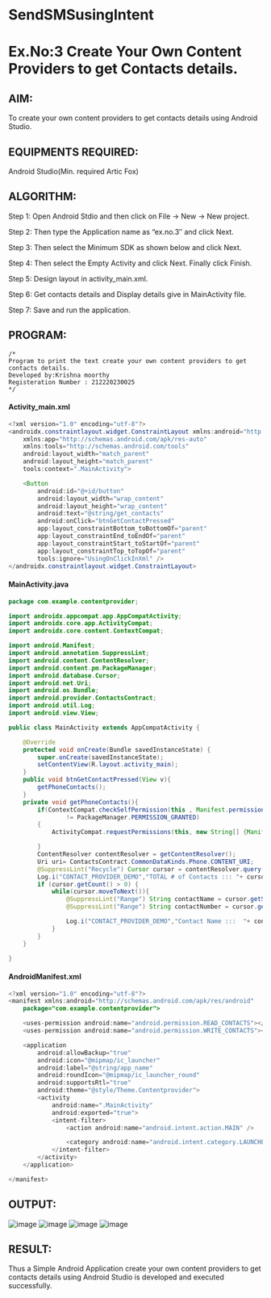 
# SendSMSusingIntent

# Ex.No:3 Create Your Own Content Providers to get Contacts details.


## AIM:

To create your own content providers to get contacts details using Android Studio.

## EQUIPMENTS REQUIRED:

Android Studio(Min. required Artic Fox)

## ALGORITHM:

Step 1: Open Android Stdio and then click on File -> New -> New project.

Step 2: Then type the Application name as “ex.no.3″ and click Next. 

Step 3: Then select the Minimum SDK as shown below and click Next.

Step 4: Then select the Empty Activity and click Next. Finally click Finish.

Step 5: Design layout in activity_main.xml.

Step 6: Get contacts details and Display details give in MainActivity file.

Step 7: Save and run the application.

## PROGRAM:

```
/*
Program to print the text create your own content providers to get contacts details.
Developed by:Krishna moorthy 
Registeration Number : 212220230025
*/
```
#### Activity_main.xml
```java
<?xml version="1.0" encoding="utf-8"?>
<androidx.constraintlayout.widget.ConstraintLayout xmlns:android="http://schemas.android.com/apk/res/android"
    xmlns:app="http://schemas.android.com/apk/res-auto"
    xmlns:tools="http://schemas.android.com/tools"
    android:layout_width="match_parent"
    android:layout_height="match_parent"
    tools:context=".MainActivity">

    <Button
        android:id="@+id/button"
        android:layout_width="wrap_content"
        android:layout_height="wrap_content"
        android:text="@string/get_contacts"
        android:onClick="btnGetContactPressed"
        app:layout_constraintBottom_toBottomOf="parent"
        app:layout_constraintEnd_toEndOf="parent"
        app:layout_constraintStart_toStartOf="parent"
        app:layout_constraintTop_toTopOf="parent"
        tools:ignore="UsingOnClickInXml" />
</androidx.constraintlayout.widget.ConstraintLayout>
```
#### MainActivity.java
```java
package com.example.contentprovider;

import androidx.appcompat.app.AppCompatActivity;
import androidx.core.app.ActivityCompat;
import androidx.core.content.ContextCompat;

import android.Manifest;
import android.annotation.SuppressLint;
import android.content.ContentResolver;
import android.content.pm.PackageManager;
import android.database.Cursor;
import android.net.Uri;
import android.os.Bundle;
import android.provider.ContactsContract;
import android.util.Log;
import android.view.View;

public class MainActivity extends AppCompatActivity {

    @Override
    protected void onCreate(Bundle savedInstanceState) {
        super.onCreate(savedInstanceState);
        setContentView(R.layout.activity_main);
    }
    public void btnGetContactPressed(View v){
        getPhoneContacts();
    }
    private void getPhoneContacts(){
        if(ContextCompat.checkSelfPermission(this , Manifest.permission.READ_CONTACTS)
                != PackageManager.PERMISSION_GRANTED)
        {
            ActivityCompat.requestPermissions(this, new String[] {Manifest.permission.READ_CONTACTS}, 0) ;

        }
        ContentResolver contentResolver = getContentResolver();
        Uri uri= ContactsContract.CommonDataKinds.Phone.CONTENT_URI;
        @SuppressLint("Recycle") Cursor cursor = contentResolver.query(uri, null , null,null,null);
        Log.i("CONTACT_PROVIDER_DEMO","TOTAL # of Contacts ::: "+ cursor.getCount());
        if (cursor.getCount() > 0) {
            while(cursor.moveToNext()){
                @SuppressLint("Range") String contactName = cursor.getString(cursor.getColumnIndex(ContactsContract.CommonDataKinds.Phone.DISPLAY_NAME));
                @SuppressLint("Range") String contactNumber = cursor.getString(cursor.getColumnIndex(ContactsContract.CommonDataKinds.Phone.NUMBER));

                Log.i("CONTACT_PROVIDER_DEMO","Contact Name :::  "+ contactName+"   PH #   :::"+ contactNumber);
            }
        }
    }

}

```
#### AndroidManifest.xml
```java
<?xml version="1.0" encoding="utf-8"?>
<manifest xmlns:android="http://schemas.android.com/apk/res/android"
    package="com.example.contentprovider">

    <uses-permission android:name="android.permission.READ_CONTACTS"></uses-permission>
    <uses-permission android:name="android.permission.WRITE_CONTACTS"></uses-permission>

    <application
        android:allowBackup="true"
        android:icon="@mipmap/ic_launcher"
        android:label="@string/app_name"
        android:roundIcon="@mipmap/ic_launcher_round"
        android:supportsRtl="true"
        android:theme="@style/Theme.Contentprovider">
        <activity
            android:name=".MainActivity"
            android:exported="true">
            <intent-filter>
                <action android:name="android.intent.action.MAIN" />

                <category android:name="android.intent.category.LAUNCHER" />
            </intent-filter>
        </activity>
    </application>

</manifest>
```

## OUTPUT:

![image](https://user-images.githubusercontent.com/65499285/163918016-3edce2f0-6b8c-458f-81c8-5714085c0752.png)
![image](https://user-images.githubusercontent.com/65499285/163917975-46dad8e6-3bf2-4644-aba3-46de3b0fb76b.png)
![image](https://user-images.githubusercontent.com/65499285/163918038-ab4fa551-09f1-4545-8860-4bd696cab70a.png)
![image](https://user-images.githubusercontent.com/75235334/166458737-2e183400-06af-40bd-b5f6-95bd4d2d65de.png)

## RESULT:

Thus a Simple Android Application create your own content providers to get contacts details using Android Studio is developed and executed successfully.
